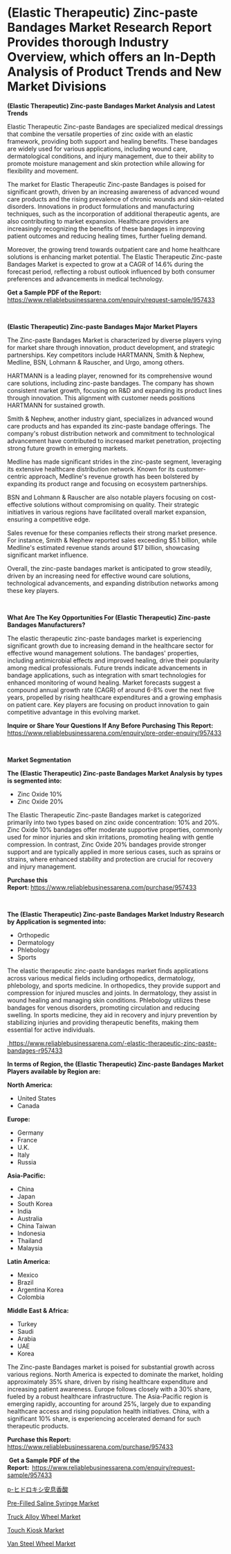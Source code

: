 <p><h1>(Elastic Therapeutic) Zinc-paste Bandages Market Research Report Provides thorough Industry Overview, which offers an In-Depth Analysis of Product Trends and New Market Divisions</h1></p><p><strong>(Elastic Therapeutic) Zinc-paste Bandages Market Analysis and Latest Trends</strong></p>
<p><p>Elastic Therapeutic Zinc-paste Bandages are specialized medical dressings that combine the versatile properties of zinc oxide with an elastic framework, providing both support and healing benefits. These bandages are widely used for various applications, including wound care, dermatological conditions, and injury management, due to their ability to promote moisture management and skin protection while allowing for flexibility and movement.</p><p>The market for Elastic Therapeutic Zinc-paste Bandages is poised for significant growth, driven by an increasing awareness of advanced wound care products and the rising prevalence of chronic wounds and skin-related disorders. Innovations in product formulations and manufacturing techniques, such as the incorporation of additional therapeutic agents, are also contributing to market expansion. Healthcare providers are increasingly recognizing the benefits of these bandages in improving patient outcomes and reducing healing times, further fueling demand.</p><p>Moreover, the growing trend towards outpatient care and home healthcare solutions is enhancing market potential. The Elastic Therapeutic Zinc-paste Bandages Market is expected to grow at a CAGR of 14.6% during the forecast period, reflecting a robust outlook influenced by both consumer preferences and advancements in medical technology.</p></p>
<p><strong>Get a Sample PDF of the Report:&nbsp;</strong> <a href="https://www.reliablebusinessarena.com/enquiry/request-sample/957433">https://www.reliablebusinessarena.com/enquiry/request-sample/957433</a></p>
<p>&nbsp;</p>
<p><strong>(Elastic Therapeutic) Zinc-paste Bandages Major Market Players</strong></p>
<p><p>The Zinc-paste Bandages Market is characterized by diverse players vying for market share through innovation, product development, and strategic partnerships. Key competitors include HARTMANN, Smith & Nephew, Medline, BSN, Lohmann & Rauscher, and Urgo, among others.</p><p>HARTMANN is a leading player, renowned for its comprehensive wound care solutions, including zinc-paste bandages. The company has shown consistent market growth, focusing on R&D and expanding its product lines through innovation. This alignment with customer needs positions HARTMANN for sustained growth.</p><p>Smith & Nephew, another industry giant, specializes in advanced wound care products and has expanded its zinc-paste bandage offerings. The company's robust distribution network and commitment to technological advancement have contributed to increased market penetration, projecting strong future growth in emerging markets.</p><p>Medline has made significant strides in the zinc-paste segment, leveraging its extensive healthcare distribution network. Known for its customer-centric approach, Medline's revenue growth has been bolstered by expanding its product range and focusing on ecosystem partnerships. </p><p>BSN and Lohmann & Rauscher are also notable players focusing on cost-effective solutions without compromising on quality. Their strategic initiatives in various regions have facilitated overall market expansion, ensuring a competitive edge.</p><p>Sales revenue for these companies reflects their strong market presence. For instance, Smith & Nephew reported sales exceeding $5.1 billion, while Medline's estimated revenue stands around $17 billion, showcasing significant market influence. </p><p>Overall, the zinc-paste bandages market is anticipated to grow steadily, driven by an increasing need for effective wound care solutions, technological advancements, and expanding distribution networks among these key players.</p></p>
<p>&nbsp;</p>
<p><strong>What Are The Key Opportunities For (Elastic Therapeutic) Zinc-paste Bandages Manufacturers?</strong></p>
<p><p>The elastic therapeutic zinc-paste bandages market is experiencing significant growth due to increasing demand in the healthcare sector for effective wound management solutions. The bandages' properties, including antimicrobial effects and improved healing, drive their popularity among medical professionals. Future trends indicate advancements in bandage applications, such as integration with smart technologies for enhanced monitoring of wound healing. Market forecasts suggest a compound annual growth rate (CAGR) of around 6-8% over the next five years, propelled by rising healthcare expenditures and a growing emphasis on patient care. Key players are focusing on product innovation to gain competitive advantage in this evolving market.</p></p>
<p><strong>Inquire or Share Your Questions If Any Before Purchasing This Report:</strong> <a href="https://www.reliablebusinessarena.com/enquiry/pre-order-enquiry/957433">https://www.reliablebusinessarena.com/enquiry/pre-order-enquiry/957433</a></p>
<p>&nbsp;</p>
<p><strong>Market Segmentation</strong></p>
<p><strong>The (Elastic Therapeutic) Zinc-paste Bandages Market Analysis by types is segmented into:</strong></p>
<p><ul><li>Zinc Oxide 10%</li><li>Zinc Oxide 20%</li></ul></p>
<p><p>The Elastic Therapeutic Zinc-paste Bandages market is categorized primarily into two types based on zinc oxide concentration: 10% and 20%. Zinc Oxide 10% bandages offer moderate supportive properties, commonly used for minor injuries and skin irritations, promoting healing with gentle compression. In contrast, Zinc Oxide 20% bandages provide stronger support and are typically applied in more serious cases, such as sprains or strains, where enhanced stability and protection are crucial for recovery and injury management.</p></p>
<p><strong>Purchase this Report:&nbsp;</strong><a href="https://www.reliablebusinessarena.com/purchase/957433">https://www.reliablebusinessarena.com/purchase/957433</a></p>
<p>&nbsp;</p>
<p><strong>The (Elastic Therapeutic) Zinc-paste Bandages Market Industry Research by Application is segmented into:</strong></p>
<p><ul><li>Orthopedic</li><li>Dermatology</li><li>Phlebology</li><li>Sports</li></ul></p>
<p><p>The elastic therapeutic zinc-paste bandages market finds applications across various medical fields including orthopedics, dermatology, phlebology, and sports medicine. In orthopedics, they provide support and compression for injured muscles and joints. In dermatology, they assist in wound healing and managing skin conditions. Phlebology utilizes these bandages for venous disorders, promoting circulation and reducing swelling. In sports medicine, they aid in recovery and injury prevention by stabilizing injuries and providing therapeutic benefits, making them essential for active individuals.</p></p>
<p><a href="https://www.reliablebusinessarena.com/-elastic-therapeutic-zinc-paste-bandages-r957433">&nbsp;https://www.reliablebusinessarena.com/-elastic-therapeutic-zinc-paste-bandages-r957433</a></p>
<p><strong>In terms of Region, the (Elastic Therapeutic) Zinc-paste Bandages Market Players available by Region are:</strong></p>
<p>
    <p> <strong> North America: </strong>
        <ul>
            <li>United States</li>
            <li>Canada</li>
        </ul>
        </p> 
    <p> <strong> Europe: </strong>
        <ul>
            <li>Germany</li>
            <li>France</li>
            <li>U.K.</li>
            <li>Italy</li>
            <li>Russia</li>
        </ul>
        </p> 
    <p> <strong> Asia-Pacific: </strong>
        <ul>
            <li>China</li>
            <li>Japan</li>
            <li>South Korea</li>
            <li>India</li>
            <li>Australia</li>
            <li>China Taiwan</li>
            <li>Indonesia</li>
            <li>Thailand</li>
            <li>Malaysia</li>
        </ul>
        </p> 
    <p> <strong> Latin America: </strong>
        <ul>
            <li>Mexico</li>
            <li>Brazil</li>
            <li>Argentina Korea</li>
            <li>Colombia</li>
        </ul>
        </p> 
    <p> <strong> Middle East & Africa: </strong>
        <ul>
            <li>Turkey</li>
            <li>Saudi</li>
            <li>Arabia</li>
            <li>UAE</li>
            <li>Korea</li>
        </ul>
    </p>
    </p>
<p><p>The Zinc-paste Bandages market is poised for substantial growth across various regions. North America is expected to dominate the market, holding approximately 35% share, driven by rising healthcare expenditure and increasing patient awareness. Europe follows closely with a 30% share, fueled by a robust healthcare infrastructure. The Asia-Pacific region is emerging rapidly, accounting for around 25%, largely due to expanding healthcare access and rising population health initiatives. China, with a significant 10% share, is experiencing accelerated demand for such therapeutic products.</p></p>
<p><strong>Purchase this Report: </strong><a href="https://www.reliablebusinessarena.com/purchase/957433">https://www.reliablebusinessarena.com/purchase/957433</a></p>
<p>&nbsp;<strong>Get a Sample PDF of the Report:&nbsp;&nbsp;</strong><a href="https://www.reliablebusinessarena.com/enquiry/request-sample/957433">https://www.reliablebusinessarena.com/enquiry/request-sample/957433</a></p>
<p><strong></strong></p>
<p><p><a href="https://medium.com/@mayeuwjvassey/p-hydroxybenzoic-acid-market-%E3%81%AF-%E3%82%B3%E3%82%B9%E3%83%88%E7%AE%A1%E7%90%86%E3%81%A8%E5%8A%B9%E7%8E%87%E5%90%91%E4%B8%8A%E3%82%92%E5%84%AA%E5%85%88%E3%81%97%E3%81%BE%E3%81%99-%E3%81%95%E3%82%89%E3%81%AB-%E5%A0%B1%E5%91%8A%E6%9B%B8%E3%81%AF%E5%B8%82%E5%A0%B4%E3%81%AE%E9%9C%80%E8%A6%81%E9%9D%A2%E3%81%A8%E4%BE%9B%E7%B5%A6%E9%9D%A2%E3%81%AE%E4%B8%A1%E6%96%B9%E3%82%92%E3%82%AB%E3%83%90%E3%83%BC%E3%81%97%E3%81%A6%E3%81%84%E3%81%BE%E3%81%99-p-hydroxybenzoic-d45307cfa78e">p-ヒドロキシ安息香酸</a></p><p><a href="https://github.com/tamvrosiya/Market-Research-Report-List-5/blob/main/pre-filled-saline-syringe-market.md">Pre-Filled Saline Syringe Market</a></p><p><a href="https://issuu.com/reportprime-2/docs/truck-alloy-wheel-market-size-2030._d01e99d09a8499">Truck Alloy Wheel Market</a></p><p><a href="https://www.linkedin.com/pulse/driving-market-forces-touch-kiosk-trends-future-forecasts-till-5yedf?trackingId=AECju5yuTEO7U7idv%2F1f4Q%3D%3D">Touch Kiosk Market</a></p><p><a href="https://issuu.com/reportprime-2/docs/van-steel-wheel-market-size-2030.pp_ccb8b403111a29">Van Steel Wheel Market</a></p></p>